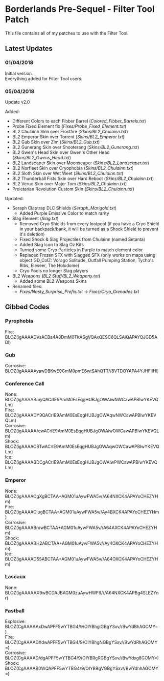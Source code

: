 # Borderlands Pre-Sequel - Filter Tool Patch

This file contains all of my patches to use with the Filter Tool.  


## Latest Updates

### 01/04/2018

Initial version.  
Everything added for Filter Tool users.  

### 05/04/2018

Update v2.0

Added:
* Different Colors to each Fibber Barrel		(*Colored_Fibber_Barrels.txt*)
* Probe Fixed Element fix						(*Fixes/Probe_Fixed_Element.txt*)
* BL2 Chulainn Skin over Frostfire				(*Skins/BL2_Chulainn.txt*)
* BL2 Emperor Skin over Torrent					(*Skins/BL2_Emperor.txt*)
* BL2 Gub Skin over Zim							(*Skins/BL2_Gub.txt*)
* BL2 Gunerang Skin over Shooterang				(*Skins/BL2_Gunerang.txt*)
* BL2 Gwen's Head Skin over Gwen's Other Head	(*Skins/BL2_Gwens_Head.txt*)
* BL2 Landscaper Skin over Moonscaper			(*Skins/BL2_Landscaper.txt*)
* BL2 Norfleet Skin over Cryophobia				(*Skins/BL2_Chulainn.txt*)
* BL2 Sloth Skin over Wet Weet					(*Skins/BL2_Chulainn.txt*)
* BL2 Thunderball Fists Skin over Hard Reboot	(*Skins/BL2_Chulainn.txt*)
* BL2 Veruc Skin over Major Tom					(*Skins/BL2_Chulainn.txt*)
* Proletarian Revolution Custom Skin 			(*Skins/BL2_Chulainn.txt*)

Updated:
* Seraph Claptrap DLC Shields					(*Seraph_Marigold.txt*)
	- Added Purple Emissive Color to match rarity
* Slag Element									(*Slag.txt*)
	- Removed Cryo Shields from every lootpool (if you have a Cryo Shield in your backpack/bank, it will be turned as a Shock Shield to prevent it's deletion)
	- Fixed Shock & Slag Projectiles from Chulainn (named Setanta)
	- Added Slag Icon to Slag Oz Kits
	- Turned some Cryo Particles in Purple to match element color
	- Replaced Frozen SFX with Slagged SFX (only works on maps using object GD_ColZ: Vorago Solitude, Outfall Pumping Station, Tycho's Ribs, Eleseer, The Holodome)
	- Cryo Pools no longer Slag players
* BL2 Weapons									(*BL2 Stuff/BL2_Weapons.txt*)
	- Added some BL2 Weapons Skins
* Renamed files:
	- *Fixes/Nasty_Surprise_Prefix.txt* -> *Fixes/Cryo_Grenades.txt*


## Gibbed Codes

### Pyrophobia
Fire:		BLOZ(igAAAADVsACBa4A8DmM0TkASgVQAxQESC6QLSAiQAPAYQJGD5ADl)  

### Gub
Corrosive:	BLOZ(igAAAAAyawDBKwE9CmM0pmE6wtSAhQTT//8VTDOYAPA4YJHFlIHl)  

### Conference Call
None:		BLOZ(igAAAABmyQACrIE9AmM0EsEqgHUBJgOWAiwNWCawAPBIwYKEVQLm)  
Fire:		BLOZ(igAAAADY9QACrIE9AmM0EsEqgHUBJgOWAqwNWCawAPBIwYKEVQLm)  
Corrosive:	BLOZ(igAAAAA/cwACrIE9AmM0EsEqgHUBJgOWAiwOWCawAPBIwYKEVQLm)  
Shock:		BLOZ(igAAAACBTwACrIE9AmM0EsEqgHUBJgOWAqwOWCawAPBIwYKEVQLm)  
Ice:		BLOZ(igAAAABDCgACrIE9AmM0EsEqgHUBJgOWAiwPWCawAPBIwYKEVQLm)  

### Emperor
None:		BLOZ(igAAAACgXgBCTAA+AGM01uAywFWA5v//A64NXCK4APAYoCHEZYHm)  
Fire:		BLOZ(igAAAAClugBCTAA+AGM01uAywFWA5v//Ay4BXCK4APAYoCHEZYHm)  
Corrosive:	BLOZ(igAAAABn/wBCTAA+AGM01uAywFWA5v//A64AXCK4APAYoCHEZYHm)  
Shock:		BLOZ(igAAAABH2ABCTAA+AGM01uAywFWA5v//Ay4OXCK4APAYoCHEZYHm)  
Ice:		BLOZ(igAAAAD55ABCTAA+AGM01uAywFWA5v//A64OXCK4APAYoCHEZYHm)  

### Lascaux
None:		BLOZ(igAAAAAX9wBCDAJBAGM0zuAywHWF6///A64NXCK4APBg4SLEZYnr)  

### Fastball
Explosive:	BLOZ(CgAAAAAxDwAPFF5wYTBG4/9/OIYBhglGBgYSxv//BwYdBhAGOMY=)  
Fire:		BLOZ(CgAAAADXdwAPFF5wYTBG4/9/OIYBhgNGBgYSxv//BwYdRhAGOMY=)  
Corrosive:	BLOZ(CgAAAAD/dgAPFF5wYTBG4/9/OIYBRgRGBgYSxv//BwYdxg8GOMY=)  
Shock:		BLOZ(CgAAAAB0WQAPFF5wYTBG4/9/OIYBBgVGBgYSxv//BwYdhhAGOMY=)  
